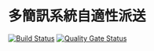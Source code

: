 # 多簡訊系統自適性派送

[![Build Status](https://drone.linyc.idv.tw/api/badges/mirror520/sms/status.svg)](https://drone.linyc.idv.tw/mirror520/sms)
[![Quality Gate Status](https://sonar.linyc.idv.tw/api/project_badges/measure?project=mirror520%3Asms&metric=alert_status)](https://sonar.linyc.idv.tw/dashboard?id=mirror520%3Asms)
